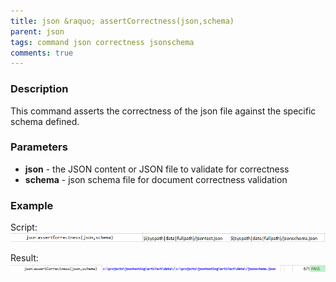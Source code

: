 ```yaml
---
title: json &raquo; assertCorrectness(json,schema)
parent: json
tags: command json correctness jsonschema
comments: true
---
```



### Description
This command asserts the correctness of the json file against the specific schema defined.


### Parameters
- **json** - the JSON content or JSON file to validate for correctness
- **schema** \- json schema file for document correctness validation


### Example
Script:<br/>
![script](image/assertCorrectness_01.png)

Result:<br/>
![output](image/assertCorrectness_02.png)
